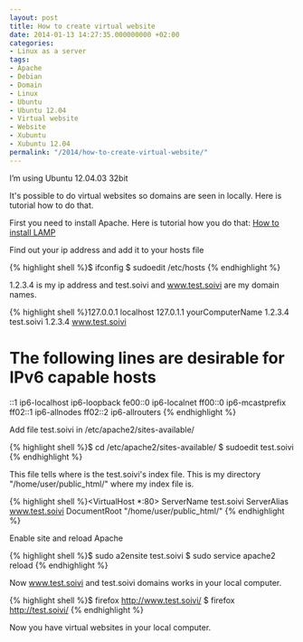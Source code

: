```yaml
---
layout: post
title: How to create virtual website
date: 2014-01-13 14:27:35.000000000 +02:00
categories:
- Linux as a server
tags:
- Apache
- Debian
- Domain
- Linux
- Ubuntu
- Ubuntu 12.04
- Virtual website
- Website
- Xubuntu
- Xubuntu 12.04
permalink: "/2014/how-to-create-virtual-website/"
---
```

I’m using Ubuntu 12.04.03 32bit

It's possible to do virtual websites so domains are seen in locally. Here is tutorial how to do that.

First you need to install Apache. Here is tutorial how you do that: [How to install LAMP](http://soivi.net/2014/how-to-install-lamp/)

Find out your ip address and add it to your hosts file

{% highlight shell %}$ ifconfig
$ sudoedit /etc/hosts
{% endhighlight %}

1.2.3.4 is my ip address and test.soivi and www.test.soivi are my domain names.

{% highlight shell %}127.0.0.1       localhost
127.0.1.1       yourComputerName
1.2.3.4    test.soivi
1.2.3.4    www.test.soivi

# The following lines are desirable for IPv6 capable hosts
::1     ip6-localhost ip6-loopback
fe00::0 ip6-localnet
ff00::0 ip6-mcastprefix
ff02::1 ip6-allnodes
ff02::2 ip6-allrouters
{% endhighlight %}

Add file test.soivi in /etc/apache2/sites-available/

{% highlight shell %}$ cd /etc/apache2/sites-available/
$ sudoedit test.soivi
{% endhighlight %}

This file tells where is the test.soivi's index file. This is my directory "/home/user/public_html/" where my index file is.

{% highlight shell %}<VirtualHost *:80>
        ServerName test.soivi
        ServerAlias www.test.soivi
        DocumentRoot "/home/user/public_html/"
</VirtualHost>
{% endhighlight %}

Enable site and reload Apache

{% highlight shell %}$ sudo a2ensite test.soivi
$ sudo service apache2 reload
{% endhighlight %}

Now www.test.soivi and test.soivi domains works in your local computer.

{% highlight shell %}$ firefox http://www.test.soivi/
$ firefox http://test.soivi/
{% endhighlight %}

Now you have virtual websites in your local computer.